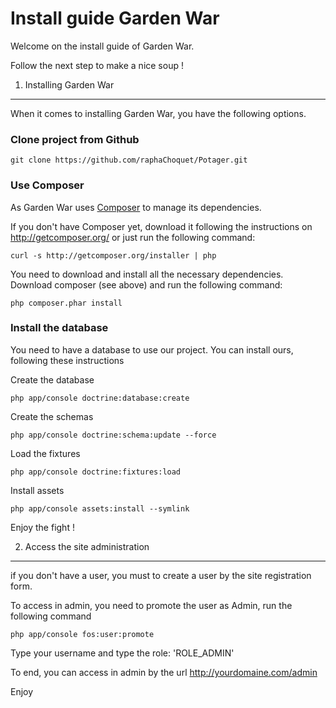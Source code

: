 Install guide Garden War
========================

Welcome on the install guide of Garden War.

Follow the next step to make a nice soup !

1) Installing Garden War
----------------------------------

When it comes to installing Garden War, you have the
following options.

### Clone project from Github

    git clone https://github.com/raphaChoquet/Potager.git

### Use Composer

As Garden War uses [Composer][1] to manage its dependencies.

If you don't have Composer yet, download it following the instructions on
http://getcomposer.org/ or just run the following command:

    curl -s http://getcomposer.org/installer | php

You need to download and install all the necessary dependencies. Download composer (see above) and run the
following command:

    php composer.phar install

### Install the database

You need to have a database to use our project. You can install ours, following these instructions

Create the database

    php app/console doctrine:database:create

Create the schemas

    php app/console doctrine:schema:update --force

Load the fixtures

    php app/console doctrine:fixtures:load

Install assets

    php app/console assets:install --symlink


Enjoy the fight !

2) Access the site administration
----------------------------------

if you don't have a user, you must to create a user by the site registration form.

To access in admin, you need to promote the user as Admin, run the following command

    php app/console fos:user:promote
    
Type your username and type the role: 'ROLE_ADMIN'

To end, you can access in admin by the url http://yourdomaine.com/admin

Enjoy


[1]:  http://getcomposer.org/
